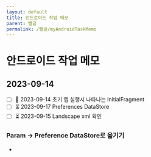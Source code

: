 ```yaml
---
layout: default
title: 안드로이드 작업 메모
parent: 뻘글
permalink: /뻘글/myAndroidTaskMemo
---
```


# 안드로이드 작업 메모


## 2023-09-14
- [ ] 🛫 2023-09-14 초기 앱 실행시 나타나는 InitialFragment
- [ ] ⏳ 2023-09-17 Preferences DataStore
- [ ] ⏳ 2023-09-15 Landscape xml 확인

### Param -> Preference DataStore로 옮기기
- 